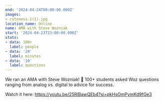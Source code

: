 ```yaml
---
end: '2024-04-24T00:00:00.000Z'
images:
- cuteness-1(1).jpg
location_name: Online
name: AMA with Steve Wozniak
start: '2024-04-23T23:00:00.000Z'
stats:
- data: 100+
  label: people
- data: '20'
  label: minutes
- data: '10'
  label: questions
---
```


We ran an AMA with Steve Wozniak!  100+ students asked Woz questions ranging from analog vs. digital to advice for success.

Watch it here: https://youtu.be/25RlBawQEb4?si=pkHsOmPymKd9fGe3